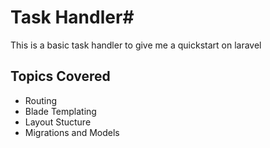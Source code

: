 # Task Handler#
This is a basic task handler to give me a quickstart on laravel
## Topics Covered ##

* Routing
* Blade Templating
* Layout Stucture
* Migrations and Models
